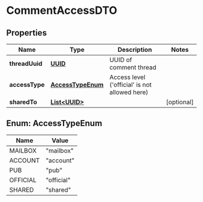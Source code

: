 # CommentAccessDTO

## Properties
Name | Type | Description | Notes
------------ | ------------- | ------------- | -------------
**threadUuid** | [**UUID**](UUID.md) | UUID of comment thread | 
**accessType** | [**AccessTypeEnum**](#AccessTypeEnum) | Access level (&#x27;official&#x27; is not allowed here) | 
**sharedTo** | [**List&lt;UUID&gt;**](UUID.md) |  |  [optional]

<a name="AccessTypeEnum"></a>
## Enum: AccessTypeEnum
Name | Value
---- | -----
MAILBOX | &quot;mailbox&quot;
ACCOUNT | &quot;account&quot;
PUB | &quot;pub&quot;
OFFICIAL | &quot;official&quot;
SHARED | &quot;shared&quot;
